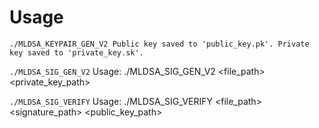 # Usage

`
./MLDSA_KEYPAIR_GEN_V2
Public key saved to 'public_key.pk'.
Private key saved to 'private_key.sk'.
`

`./MLDSA_SIG_GEN_V2` 
Usage: ./MLDSA_SIG_GEN_V2 <file_path> <private_key_path>

`./MLDSA_SIG_VERIFY` 
Usage: ./MLDSA_SIG_VERIFY <file_path> <signature_path> <public_key_path>
